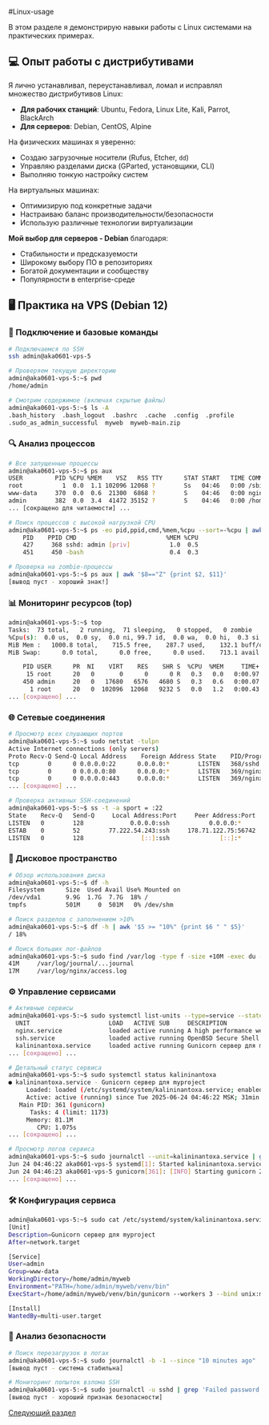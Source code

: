 #Linux-usage

В этом разделе я демонстрирую навыки работы с Linux системами на практических примерах.

## 💻 Опыт работы с дистрибутивами

Я лично устанавливал, переустанавливал, ломал и исправлял множество дистрибутивов Linux:
- **Для рабочих станций**: Ubuntu, Fedora, Linux Lite, Kali, Parrot, BlackArch
- **Для серверов**: Debian, CentOS, Alpine

На физических машинах я уверенно:
- Создаю загрузочные носители (Rufus, Etcher, `dd`)
- Управляю разделами диска (GParted, установщики, CLI)
- Выполняю тонкую настройку систем

На виртуальных машинах:
- Оптимизирую под конкретные задачи
- Настраиваю баланс производительности/безопасности
- Использую различные технологии виртуализации

**Мой выбор для серверов - Debian** благодаря:
- Стабильности и предсказуемости
- Широкому выбору ПО в репозиториях
- Богатой документации и сообществу
- Популярности в enterprise-среде

## 🖥️ Практика на VPS (Debian 12)

### 🔌 Подключение и базовые команды
```bash
# Подключаемся по SSH
ssh admin@aka0601-vps-5

# Проверяем текущую директорию
admin@aka0601-vps-5:~$ pwd
/home/admin

# Смотрим содержимое (включая скрытые файлы)
admin@aka0601-vps-5:~$ ls -A
.bash_history  .bash_logout  .bashrc  .cache  .config  .profile  
.sudo_as_admin_successful  myweb  myweb-main.zip
```

### 🔍 Анализ процессов
```bash
# Все запущенные процессы
admin@aka0601-vps-5:~$ ps aux
USER         PID %CPU %MEM    VSZ   RSS TTY      STAT START   TIME COMMAND
root           1  0.0  1.1 102096 12068 ?        Ss   04:46   0:00 /sbin/init
www-data     370  0.0  0.6  21300  6868 ?        S    04:46   0:00 nginx: worker process
admin        382  0.0  3.4  41472 35152 ?        S    04:46   0:00 /home/admin/myweb/venv/bin/python3 ...
... [сокращено для читаемости] ...

# Поиск процессов с высокой нагрузкой CPU
admin@aka0601-vps-5:~$ ps -eo pid,ppid,cmd,%mem,%cpu --sort=-%cpu | awk '$5 > 10'
    PID    PPID CMD                         %MEM %CPU
    427     368 sshd: admin [priv]           1.0  0.5
    451     450 -bash                        0.4  0.3

# Проверка на zombie-процессы
admin@aka0601-vps-5:~$ ps aux | awk '$8=="Z" {print $2, $11}'
[вывод пуст - хороший знак!]
```

### 📊 Мониторинг ресурсов (top)
```bash
admin@aka0601-vps-5:~$ top
Tasks:  73 total,   2 running,  71 sleeping,   0 stopped,   0 zombie
%Cpu(s):  0.0 us,  0.0 sy,  0.0 ni, 99.7 id,  0.0 wa,  0.0 hi,  0.3 si,  0.0 st 
MiB Mem :   1000.8 total,    715.5 free,    287.7 used,    132.1 buff/cache
MiB Swap:      0.0 total,      0.0 free,      0.0 used.    713.1 avail Mem 

    PID USER      PR  NI    VIRT    RES    SHR S  %CPU  %MEM     TIME+ COMMAND
     15 root      20   0       0      0      0 R   0.3   0.0   0:00.97 rcu_preempt
    450 admin     20   0   17680   6576   4680 S   0.3   0.6   0:00.07 sshd
      1 root      20   0  102096  12068   9232 S   0.0   1.2   0:00.43 systemd
... [сокращено] ...
```

### 🌐 Сетевые соединения
```bash
# Просмотр всех слушающих портов
admin@aka0601-vps-5:~$ sudo netstat -tulpn
Active Internet connections (only servers)
Proto Recv-Q Send-Q Local Address    Foreign Address State    PID/Program name    
tcp        0      0 0.0.0.0:22      0.0.0.0:*        LISTEN   368/sshd: /usr/sbin 
tcp        0      0 0.0.0.0:80      0.0.0.0:*        LISTEN   369/nginx: master p 
tcp        0      0 0.0.0.0:443     0.0.0.0:*        LISTEN   369/nginx: master p 
... [сокращено] ...

# Проверка активных SSH-соединений
admin@aka0601-vps-5:~$ ss -t -a sport = :22
State    Recv-Q   Send-Q     Local Address:Port     Peer Address:Port   Process                 
LISTEN   0        128             0.0.0.0:ssh           0.0.0.0:*                  
ESTAB    0        52        77.222.54.243:ssh     178.71.122.75:56742               
LISTEN   0        128                [::]:ssh              [::]:*                  
```

### 💾 Дисковое пространство
```bash
# Обзор использования диска
admin@aka0601-vps-5:~$ df -h
Filesystem      Size  Used Avail Use% Mounted on
/dev/vda1       9.9G  1.7G  7.7G  18% /
tmpfs           501M     0  501M   0% /dev/shm

# Поиск разделов с заполнением >10%
admin@aka0601-vps-5:~$ df -h | awk '$5 >= "10%" {print $6 " " $5}'
/ 18%

# Поиск больших лог-файлов
admin@aka0601-vps-5:~$ sudo find /var/log -type f -size +10M -exec du -h {} \;
41M     /var/log/journal/...journal
17M     /var/log/nginx/access.log
```

### ⚙️ Управление сервисами
```bash
# Активные сервисы
admin@aka0601-vps-5:~$ sudo systemctl list-units --type=service --state=running
  UNIT                      LOAD   ACTIVE SUB     DESCRIPTION             
  nginx.service             loaded active running A high performance web server
  ssh.service               loaded active running OpenBSD Secure Shell server
  kalininantoxa.service     loaded active running Gunicorn сервер для myproject
... [сокращено] ...

# Детальный статус сервиса
admin@aka0601-vps-5:~$ sudo systemctl status kalininantoxa
● kalininantoxa.service - Gunicorn сервер для myproject
     Loaded: loaded (/etc/systemd/system/kalininantoxa.service; enabled; preset: enabled)
     Active: active (running) since Tue 2025-06-24 04:46:22 MSK; 31min ago
   Main PID: 361 (gunicorn)
      Tasks: 4 (limit: 1173)
     Memory: 81.1M
        CPU: 1.075s
... [сокращено] ...

# Просмотр логов сервиса
admin@aka0601-vps-5:~$ sudo journalctl --unit=kalininantoxa.service | grep 'Jun 24 '
Jun 24 04:46:22 aka0601-vps-5 systemd[1]: Started kalininantoxa.service
Jun 24 04:46:23 aka0601-vps-5 gunicorn[361]: [INFO] Starting gunicorn 23.0.0
... [сокращено] ...
```

### 🛠️ Конфигурация сервиса
```bash
admin@aka0601-vps-5:~$ sudo cat /etc/systemd/system/kalininantoxa.service
[Unit]
Description=Gunicorn сервер для myproject
After=network.target

[Service]
User=admin
Group=www-data
WorkingDirectory=/home/admin/myweb
Environment="PATH=/home/admin/myweb/venv/bin"
ExecStart=/home/admin/myweb/venv/bin/gunicorn --workers 3 --bind unix:myweb.sock -m 007 wsgi:app

[Install]
WantedBy=multi-user.target
```

### 🔎 Анализ безопасности
```bash
# Поиск перезагрузок в логах
admin@aka0601-vps-5:~$ sudo journalctl -b -1 --since "10 minutes ago" | grep -i 'reboot\|panic\|error'
[вывод пуст - система стабильна]

# Мониторинг попыток взлома SSH
admin@aka0601-vps-5:~$ sudo journalctl -u sshd | grep 'Failed password'
[вывод пуст - хороший признак безопасности]
```

[Следующий раздел](https://github.com/toxakalinin/system_administration/blob/main/2_net/)
